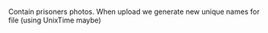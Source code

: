 Contain prisoners photos. When upload we generate new unique
 names for file (using UnixTime maybe)
